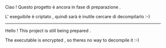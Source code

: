  Ciao !
 Questo progetto è ancora in fase di preparazione .
 
 L' eseguibile è criptato , quindi sarà è inutile cercare di decompilarlo :-)
 
 ________________________________________________________________________________
 
Hello !
This project is still being prepared .

The executable is encrypted , so theres no way to decompile it :-)
